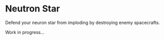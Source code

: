 # Neutron Star

Defend your neuron star from imploding by destroying enemy spacecrafts.

Work in progress...
